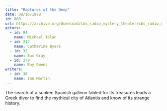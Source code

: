 ```yaml
---
title: "Raptures of the Deep"
date: 08/16/1978
id: 880
url: https://archive.org/download/cbs_radio_mystery_theater/cbs_radio_mystery_theater-0851-0900.zip/cbs_radio_mystery_theater-0851-0900%2Fcbsrmt_0880_raptures_of_the_deep.mp3
actors:  
  - id: 84
    name: Michael Tolan  
  - id: 212
    name: Catherine Byers  
  - id: 32
    name: Sam Gray  
  - id: 279
    name: Ray Owens
writers:  
  - id: 38
    name: Ian Martin
---
```

The search of a sunken Spanish galleon fabled for its treasures leads a Greek diver to find the mythical city of Atlantis and know of its strange history.
